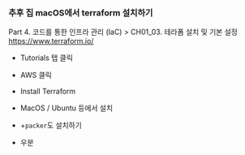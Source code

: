 ### 추후 집 macOS에서 terraform 설치하기
Part 4. 코드를 통한 인프라 관리 (IaC) > CH01_03. 테라폼 설치 및 기본 설정
https://www.terraform.io/
- Tutorials 탭 클릭
- AWS 클릭
- Install Terraform
- MacOS / Ubuntu 등에서 설치

- +`packer`도 설치하기

- 우분
<!--stackedit_data:
eyJoaXN0b3J5IjpbLTExOTA1MjkzOTUsLTEwOTIzNjA0OTIsLT
IwODM4OTA3NTAsLTIwODg3NDY2MTJdfQ==
-->